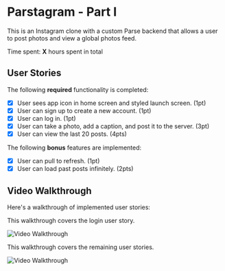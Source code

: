 # Parstagram - Part I

This is an Instagram clone with a custom Parse backend that allows a user to post photos and view a global photos feed.

Time spent: **X** hours spent in total

## User Stories

The following **required** functionality is completed:

- [x] User sees app icon in home screen and styled launch screen. (1pt)
- [x] User can sign up to create a new account. (1pt)
- [x] User can log in. (1pt)
- [x] User can take a photo, add a caption, and post it to the server. (3pt)
- [x] User can view the last 20 posts. (4pts)

The following **bonus** features are implemented:

- [x] User can pull to refresh. (1pt)
- [x] User can load past posts infinitely. (2pts)

## Video Walkthrough

Here's a walkthrough of implemented user stories:

This walkthrough covers the login user story.

<img src='http://g.recordit.co/f0oUsH84Pl.gif' title='Video Walkthrough' width='' alt='Video Walkthrough' />

This walkthrough covers the remaining user stories.

<img src='http://g.recordit.co/fkNVjgBnQ7.gif' title='Video Walkthrough' width='' alt='Video Walkthrough' />
